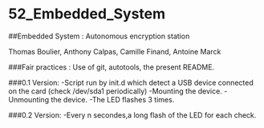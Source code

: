 # 52_Embedded_System
##Embedded System : Autonomous encryption station

Thomas Boulier, 
Anthony Calpas, 
Camille Finand, 
Antoine Marck


###Fair practices :
Use of git, autotools, the present README.


###0.1 Version:
-Script run by init.d which detect a USB device connected on the card (check /dev/sda1 periodically)
-Mounting the device.
-Unmounting the device.
-The LED flashes 3 times.

###0.2 Version:
-Every n secondes,a long flash of the LED for each check.
